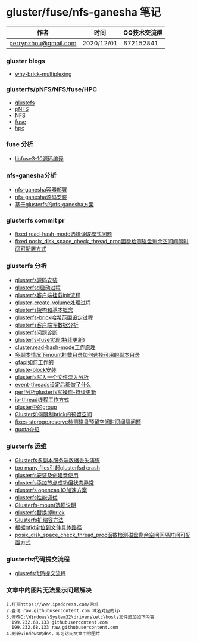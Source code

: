 #  gluster/fuse/nfs-ganesha 笔记

| 作者 | 时间 |QQ技术交流群 |
| ------ | ------ |------ |
| perrynzhou@gmail.com |2020/12/01 |672152841 |


### gluster blogs

- [why-brick-multiplexing](https://gluster.home.blog/2019/05/06/why-brick-multiplexing/)

### glusterfs/pNFS/NFS/fuse/HPC
- [glustefs](./document/pdf/glusterfs)
- [pNFS](./document/pdf/pNFS)
- [NFS](./document/pdf/NFS)
- [fuse](./document/pdf/fuse)
- [hpc](./document/pdf/hpc)


### fuse 分析
- [libfuse3-10源码编译](./document/md/fuse/libfuse-3.10源码编译.md)

### nfs-ganesha分析
- [nfs-ganesha容器部署](./document/md/nfs-ganesha/nfs-ganesha容器部署.md)
- [nfs-ganesha源码安装](./document/md/nfs-ganesha/nfs-ganesha源码安装.md)
- [基于glusterfs的nfs-ganesha方案](./document/md/nfs-ganesha/基于glusterfs的nfs-ganesha方案.md)


### glusterfs commit pr

- [fixed read-hash-mode选择读取模式问题](https://review.gluster.org/#/c/glusterfs/+/25062/)
- [fixed posix_disk_space_check_thread_proc函数检测磁盘剩余空间间隔时间可配置方式](https://github.com/perrynzhou/glusterfs/commit/3256de978f29801b7d29af56c4cc7587ec421cc9)


### glusterfs 分析
- [glusterfs源码安装](./document/md/glusterfs/glusterfs源码安装.md)
- [glusterfsd启动过程](./document/md/glusterfs/glusterfsd启动过程.md)
- [glusterfs客户端挂载init流程](./document/md/glusterfs/glusterfs客户端挂载init流程.md)
- [gluster-create-volume处理过程](./document/md/glusterfs/gluster-create-volume处理过程.md)
- [glusterfs架构和基本概念](./document/md/glusterfs/glusterfs架构和基本概念.md)
- [glusterfs-brick哈希范围设定过程](./document/md/glusterfs/glusterfs-brick哈希范围设定过程.md)
- [glusterfs客户端写数据分析](./document/md/glusterfs/glusterfs客户端写数据分析.md)
- [glusterfs问题诊断](./document/md/glusterfs/glusterfs问题诊断.md)
- [glusterfs-fuse实现(持续更新)](./document/md/glusterfs/glusterfs-fuse实现.md)
- [cluster.read-hash-mode工作原理](./document/md/glusterfs/cluster.read-hash-mode工作原理.md)
- [多副本情况下mount挂载目录如何选择可用的副本目录](./document/md/glusterfs/多副本情况下mount挂载目录如何选择可用的副本目录.md)
- [gfapi如何工作的](./document/md/glusterfs/gfapi如何工作的.md)
- [gluste-block安装](./document/md/glusterfs/gluste-block介绍.md) 
- [glusterfs写入一个文件深入分析](./document/md/glusterfs/glusterfs写入一个文件深入分析.md) 
- [event-threads设定后都做了什么](./document/md/glusterfs/event-threads设定后都做了什么.md) 
- [perf分析glusterfs写操作-持续更新](./document/md/glusterfs/perf分析glusterfs写操作.md) 
- [io-thread线程工作方式](./document/md/glusterfs/io-thread线程工作方式.md) 
- [gluster中的group](./document/md/glusterfs/gluster中的group.md) 
- [Gluster如何限制brick的预留空间](./document/md/glusterfs/Gluster如何限制brick的预留空间.md) 
- [fixes-storoge.reserve检测磁盘预留空闲时间间隔问题](./document/md/glusterfs/fixes-storoge.reserve检测磁盘预留空闲时间间隔问题.md) 
- [quota介绍](./document/md/glusterfs/quota介绍.md)

### glusterfs 运维

- [Glusterfs多副本服务端数据丢失演练](./document/md/glusterfs/Glusterfs多副本服务端数据丢失演练.md)
- [too many files引起glusterfsd crash](./document/md/glusterfs/glusterfsd出现crash的分析和总结.md)
- [glusterfs安装及创建卷使用](./document/md/glusterfs/glusterfs安装及创建卷使用.md)
- [glusterfs添加节点成功但状态异常](./document/md/glusterfs/glusterfs添加节点错误.md)
- [glusterfs opencas IO加速方案](./document/md/glusterfs/OpenCAS缓存加速方案.md)
- [glusterfs性能调优](./document/md/glusterfs/glusterfs性能调优.md)
- [Glusterfs-mount选项说明](./document/md/glusterfs/Glusterfs-mount选项说明.md)
- [glusterfs替换掉brick](./document/md/glusterfs/glusterfs替换掉brick.md)
- [Glusterfs扩缩容方法](./document/md/glusterfs/Glusterfs扩缩容方法.md)
- [根据gfid定位到文件具体路径](./document/md/glusterfs/根据gfid定位到文件具体路径.md)
- [posix_disk_space_check_thread_proc函数检测磁盘剩余空间间隔时间可配置方式](./document/md/glusterfs/修改posix_disk_space_check_thread_proc函数检测磁盘剩余空间间隔时间可配置方式.md)



### glusterfs代码提交流程
- [glustefs代码提交流程](./document/md/glusterfs/glusterfs代码提交流程.md)



### 文章中的图片无法显示问题解决

```
1.打开https://www.ipaddress.com/网址
2.查询 raw.githubusercontent.com 域名对应的ip
3.修改C:\Windows\System32\drivers\etc\hosts文件追加如下内容
  199.232.68.133 githubusercontent.com
  199.232.68.133 raw.githubusercontent.com
4.刷新windows的dns，即可访问文章中的图片
```





